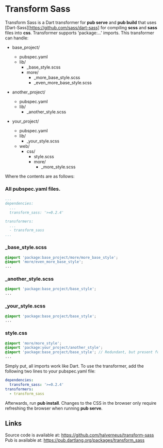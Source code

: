 # Transform Sass

Transform Sass is a Dart transformer for **pub serve** and **pub build** that
uses [Dart-Sass][https://github.com/sass/dart-sass] for compiling
**scss** and **sass** files into **css**. Transformer supports 'package:...'
imports. This transformer can handle:


* base_project/
  * pubspec.yaml
  * lib/
    * \_base_style.scss
    * more/
      * \_more_base_style.scss
      * \_even_more_base_style.scss

* another_project/
  * pubspec.yaml
  * lib/
    * \_another_style.scss

* your_project/
  * pubspec.yaml
  * lib/
    * \_your_style.scss
  * web/
    * css/
      * style.scss
      * more/
        * \_more_style.scss

Where the contents are as follows:
### All pubspec.yaml files.
```yaml
...
dependencies:
  ...
  transform_sass: '>=0.2.4'

transformers:
  ...
  - transform_sass
...
```

### \_base_style.scss
```scss
@import 'package:base_project/more/more_base_style';
@import 'more/even_more_base_style';
...
```

### \_another_style.scss
```scss
@import 'package:base_project/base_style';
...
```

### \_your_style.scss
```scss
@import 'package:base_project/base_style';
...
```

### style.css
```scss
@import 'more/more_style';
@import 'package:your_project/another_style';
@import 'package:base_project/base_style'; // Redundant, but present for example
...
```

Simply put, all imports work like Dart. To use the transformer, add the
following two lines to your pubspec.yaml file:
```yaml
dependencies:
  transform_sass: '>=0.2.4'
transformers:
  - transform_sass
```
Afterwards, run **pub install**. Changes to the CSS in the browser only require
refreshing the browser when running **pub serve**.

## Links
Source code is available at: https://github.com/halverneus/transform-sass
Pub is available at: https://pub.dartlang.org/packages/transform_sass
